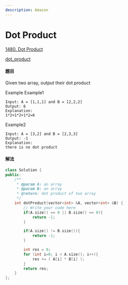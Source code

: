 ```yaml
---
description: Amazon
---
```


# Dot Product

[1480. Dot Product](https://www.lintcode.com/problem/dot-product/?_from=ladder&&fromId=59)

[dot\_product](https://en.wikipedia.org/wiki/Dot_product)

#### 題目

Given two array, output their dot product

Example Example1

```text
Input: A = [1,1,1] and B = [2,2,2]
Output: 6
Explanation:
1*2+1*2+1*2=6
```

Example2

```text
Input: A = [3,2] and B = [2,3,3]
Output: -1
Explanation:
there is no dot product
```

#### 解法

```cpp
class Solution {
public:
    /**
     * @param A: an array
     * @param B: an array
     * @return: dot product of two array
     */
    int dotProduct(vector<int> &A, vector<int> &B) {
        // Write your code here
        if(A.size() == 0 || B.size() == 0){
            return -1;
        }

        if(A.size() != B.size()){
            return -1;
        }

        int res = 0;
        for (int i=0; i < A.size(); i++){
            res += ( A[i] * B[i] );
        }
        return res;
    }
};
```

